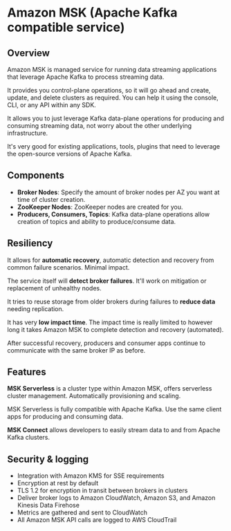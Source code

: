 # Amazon MSK (Apache Kafka compatible service)

## Overview

Amazon MSK is managed service for running data streaming applications that leverage Apache Kafka to process streaming data.

It provides you control-plane operations,
so it will go ahead and create, update,
and delete clusters as required. You can help it using the console, CLI,
or any API within any SDK.

It allows you to just leverage Kafka data-plane operations for producing and consuming streaming data, not worry about the other underlying infrastructure.

It's very good for existing applications, tools, plugins
that need to leverage the open-source versions
of Apache Kafka.


## Components

- **Broker Nodes**: Specify the amount of broker nodes per AZ you want at time of cluster creation.
- **ZooKeeper Nodes**: ZooKeeper nodes are created for you.
- **Producers, Consumers, Topics**: Kafka data-plane operations allow creation of topics and ability to produce/consume data.


## Resiliency

It allows for **automatic recovery**, automatic detection
and recovery from common failure scenarios. Minimal impact.

The service itself will **detect broker failures**. It'll work on mitigation or replacement
of unhealthy nodes.

It tries to reuse storage from older brokers during failures to **reduce data** needing replication.

It has very **low impact time**. The impact time is really limited
to however long it takes Amazon MSK
to complete detection and recovery (automated).

After successful recovery, producers and consumer apps continue to communicate with the same broker IP as before.


## Features

**MSK Serverless** is a cluster type within Amazon MSK, offers serverless cluster management. Automatically provisioning and scaling.

MSK Serverless is fully compatible with Apache Kafka. Use the same client apps for producing and consuming data.

**MSK Connect** allows developers to easily stream data to and from Apache Kafka clusters.


## Security & logging

- Integration with Amazon KMS for SSE requirements
- Encryption at rest by default
- TLS 1.2 for encryption in transit between brokers in clusters
- Deliver broker logs to Amazon CloudWatch, Amazon S3, and Amazon Kinesis Data Firehose
- Metrics are gathered and sent to CloudWatch
- All Amazon MSK API calls are logged to AWS CloudTrail